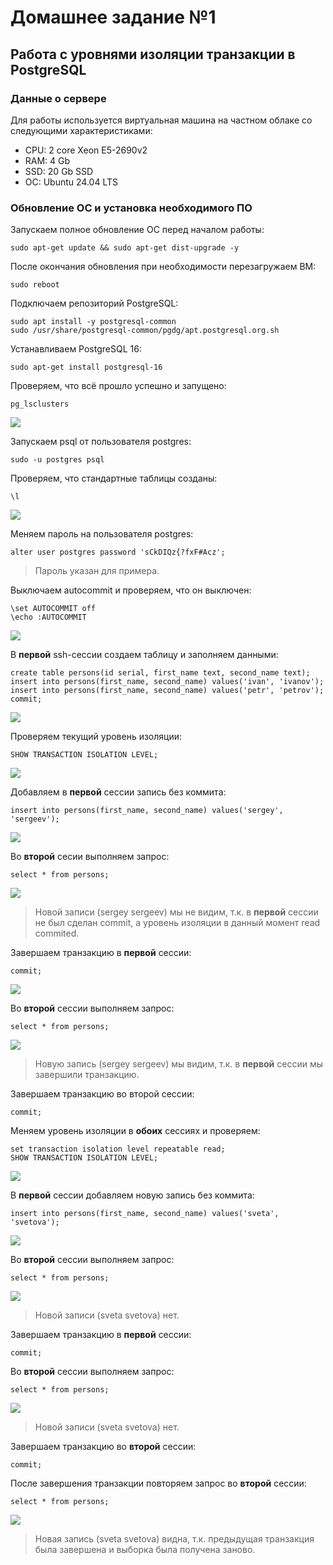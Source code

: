 # Домашнее задание №1

## Работа с уровнями изоляции транзакции в PostgreSQL

### Данные о сервере

Для работы используется виртуальная машина на частном облаке со следующими характеристиками:

* CPU: 2 core Xeon E5-2690v2
* RAM: 4 Gb
* SSD: 20 Gb SSD
* ОС: Ubuntu 24.04 LTS

### Обновление ОС и установка необходимого ПО

Запускаем полное обновление ОС перед началом работы:

```
sudo apt-get update && sudo apt-get dist-upgrade -y
```
После окончания обновления при необходимости перезагружаем ВМ:

```
sudo reboot
```
Подключаем репозиторий PostgreSQL:

```
sudo apt install -y postgresql-common
sudo /usr/share/postgresql-common/pgdg/apt.postgresql.org.sh
```

Устанавливаем PostgreSQL 16:

```
sudo apt-get install postgresql-16
```

Проверяем, что всё прошло успешно и запущено:

```
pg_lsclusters
```
![](/assets/images/HW-1/1.png)

Запускаем psql от пользователя postgres:

```
sudo -u postgres psql
```

Проверяем, что стандартные таблицы созданы:

```
\l
```
![](/assets/images/HW-1/2.png)

Меняем пароль на пользователя postgres:

```
alter user postgres password 'sCkDIQz{?fxF#Acz';
```
> Пароль указан для примера.

Выключаем autocommit и проверяем, что он выключен:

```
\set AUTOCOMMIT off
\echo :AUTOCOMMIT
```
![](/assets/images/HW-1/3.png)


В **первой** ssh-сессии создаем таблицу и заполняем данными:

```
create table persons(id serial, first_name text, second_name text);
insert into persons(first_name, second_name) values('ivan', 'ivanov');
insert into persons(first_name, second_name) values('petr', 'petrov');
commit;
```
![](/assets/images/HW-1/4.png)

Проверяем текущий уровень изоляции:

```
SHOW TRANSACTION ISOLATION LEVEL;
```
![](/assets/images/HW-1/5.png)

Добавляем в **первой** сессии запись без коммита:

```
insert into persons(first_name, second_name) values('sergey', 'sergeev');
```
![](/assets/images/HW-1/6.png)

Во **второй** сесии выполняем запрос:

```
select * from persons;
```
![](/assets/images/HW-1/7.png)

> Новой записи (sergey sergeev) мы не видим, т.к. в **первой** сессии не был сделан commit, а уровень изоляции в данный момент read commited. 

Завершаем транзакцию в **первой** сессии:

```
commit;
```
![](/assets/images/HW-1/8.png)

Во **второй** сессии выполняем запрос:

```
select * from persons;
```
![](/assets/images/HW-1/9.png)

> Новую запись (sergey sergeev) мы видим, т.к. в **первой** сессии мы завершили транзакцию.

Завершаем транзакцию во второй сессии:

```
commit;
```

Меняем уровень изоляции в **обоих** сессиях и проверяем:

```
set transaction isolation level repeatable read;
SHOW TRANSACTION ISOLATION LEVEL;
```
![](/assets/images/HW-1/10.png)

В **первой** сессии добавляем новую запись без коммита:

```
insert into persons(first_name, second_name) values('sveta', 'svetova');
```
![](/assets/images/HW-1/11.png)

Во **второй** сессии выполняем запрос:

```
select * from persons;
```
![](/assets/images/HW-1/9.png)

> Новой записи (sveta svetova) нет.

Завершаем транзакцию в **первой** сессии:

```
commit;
```

Во **второй** сессии выполняем запрос:

```
select * from persons;
```
![](/assets/images/HW-1/9.png)

> Новой записи (sveta svetova) нет.

Завершаем транзакцию во **второй** сессии:

```
commit;
```

После завершения транзакции повторяем запрос во **второй** сессии:

```
select * from persons;
```
![](/assets/images/HW-1/12.png)

> Новая запись (sveta svetova) видна, т.к. предыдущая транзакция была завершена и выборка была получена заново.